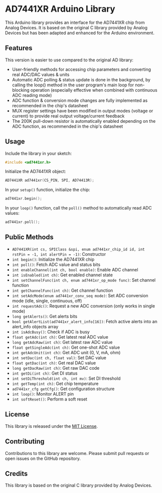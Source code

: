# AD7441XR Arduino Library

This Arduino library provides an interface for the AD7441XR chip from Analog Devices. It is based on the original C library provided by Analog Devices but has been adapted and enhanced for the Arduino environment.

## Features

This version is easier to use compared to the original AD library:
- User-friendly methods for accessing chip parameters and converting real ADC/DAC values & units
- Automatic ADC polling & status update is done in the background, by calling the loop() method in the user program's main loop for non-blocking operation (especially effective when combined with continuous ADC reading mode)
- ADC function & conversion mode changes are fully implemented as recommended in the chip's datasheet
- MUX register settings have been modified in output modes (voltage or current) to provide real output voltage/current feedback
- The 200K pull-down resistor is automatically enabled depending on the ADC function, as recommended in the chip's datasheet

## Usage

Include the library in your sketch:

```cpp
#include <ad7441xr.h>
```

Initialize the AD7441XR object:

```cpp
AD7441XR ad7441xr(CS_PIN, SPI, AD74413R);
```

In your `setup()` function, initialize the chip:

```cpp
ad7441xr.begin();
```

In your `loop()` function, call the `poll()` method to automatically read ADC values:

```cpp
ad7441xr.poll();
```

## Public Methods

- `AD7441XR(int cs, SPIClass &spi, enum ad7441xr_chip_id id, int rstPin = -1, int alertPin = -1)`: Constructor
- `int begin()`: Initialize the AD7441XR chip
- `int poll()`: Fetch ADC value and status bits
- `int enableChannel(int ch, bool enable)`: Enable ADC channel
- `int isEnabled(int ch)`: Get enabled channel state
- `int setChannelFunc(int ch, enum ad7441xr_op_mode func)`: Set channel function
- `int getChannelFunc(int ch)`: Get channel function
- `int setAdcMode(enum ad7441xr_conv_seq mode)`: Set ADC conversion mode (idle, single, continuous, off)
- `int requestAdc()`: Request a new ADC conversion (only works in single mode)
- `long getAlerts()`: Get alerts bits
- `bool getAlertList(ad7441xr_alert_info[16])`: Fetch active alerts into an alert_info objects array
- `int isAdcBusy()`: Check if ADC is busy
- `float getAdc(int ch)`: Get latest real ADC value
- `long getAdcRaw(int ch)`: Get latest raw ADC value
- `float getSingleAdc(int ch)`: Get one-shot ADC value
- `int getAdcUnit(int ch)`: Get ADC unit (0, V, mA, ohm)
- `int setDac(int ch, float val)`: Set DAC value
- `float getDac(int ch)`: Get real DAC value
- `long getDacRaw(int ch)`: Get raw DAC code
- `int getDi(int ch)`: Get DI status
- `int setDiThreshold(int ch, int mv)`: Set DI threshold
- `int getTemp(int ch)`: Get chip temperature
- `ad7441xr_cfg getCfg()`: Get configuration structure
- `int loop()`: Monitor ALERT pin
- `int softReset()`: Perform a soft reset

## License

This library is released under the [MIT License](LICENSE).

## Contributing

Contributions to this library are welcome. Please submit pull requests or open issues on the GitHub repository.

## Credits

This library is based on the original C library provided by Analog Devices.